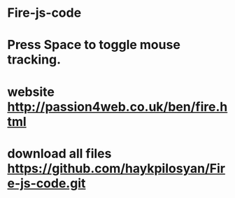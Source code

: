 # Fire-js-code
# Press Space to toggle mouse tracking.
# website http://passion4web.co.uk/ben/fire.html
# download all files https://github.com/haykpilosyan/Fire-js-code.git